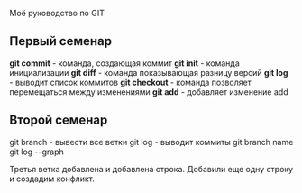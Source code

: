 Моё руководство по GIT
 ## Первый семенар
 **git commit** - команда, создающая коммит
 **git init** - команда инициализации
 **git diff** - команда показывающая разницу версий
 **git log** - выводит список коммитов
 **git checkout** - команда позволяет перемещаться между изменениями
 **git add** - добавляет изменение
 add
 ## Второй семенар
 git branch - вывести все ветки
 git log - выводит коммиты
 git branch name
 git log --graph 

Третья ветка добавлена и добавлена строка.
Добавили еще одну строку и создадим конфликт.
